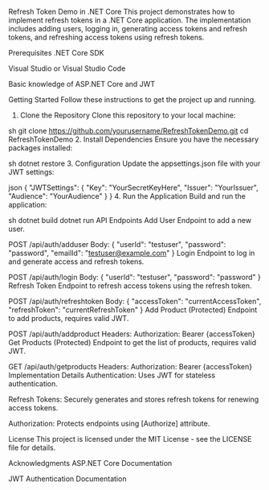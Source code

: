 Refresh Token Demo in .NET Core
This project demonstrates how to implement refresh tokens in a .NET Core application. The implementation includes adding users, logging in, generating access tokens and refresh tokens, and refreshing access tokens using refresh tokens.

Prerequisites
.NET Core SDK

Visual Studio or Visual Studio Code

Basic knowledge of ASP.NET Core and JWT

Getting Started
Follow these instructions to get the project up and running.

1. Clone the Repository
Clone this repository to your local machine:

sh
git clone https://github.com/yourusername/RefreshTokenDemo.git
cd RefreshTokenDemo
2. Install Dependencies
Ensure you have the necessary packages installed:

sh
dotnet restore
3. Configuration
Update the appsettings.json file with your JWT settings:

json
{
  "JWTSettings": {
    "Key": "YourSecretKeyHere",
    "Issuer": "YourIssuer",
    "Audience": "YourAudience"
  }
}
4. Run the Application
Build and run the application:

sh
dotnet build
dotnet run
API Endpoints
Add User
Endpoint to add a new user.

POST /api/auth/adduser
Body: 
{
  "userId": "testuser",
  "password": "password",
  "emailId": "testuser@example.com"
}
Login
Endpoint to log in and generate access and refresh tokens.

POST /api/auth/login
Body: 
{
  "userId": "testuser",
  "password": "password"
}
Refresh Token
Endpoint to refresh access tokens using the refresh token.

POST /api/auth/refreshtoken
Body:
{
  "accessToken": "currentAccessToken",
  "refreshToken": "currentRefreshToken"
}
Add Product (Protected)
Endpoint to add products, requires valid JWT.

POST /api/auth/addproduct
Headers:
  Authorization: Bearer {accessToken}
Get Products (Protected)
Endpoint to get the list of products, requires valid JWT.

GET /api/auth/getproducts
Headers:
  Authorization: Bearer {accessToken}
Implementation Details
Authentication: Uses JWT for stateless authentication.

Refresh Tokens: Securely generates and stores refresh tokens for renewing access tokens.

Authorization: Protects endpoints using [Authorize] attribute.

License
This project is licensed under the MIT License - see the LICENSE file for details.

Acknowledgments
ASP.NET Core Documentation

JWT Authentication Documentation
